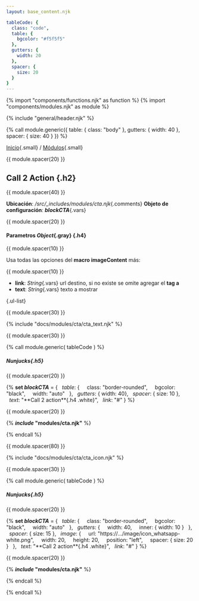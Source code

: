 ```yaml
---
layout: base_content.njk

tableCode: {
  class: "code",
  table: {
    bgcolor: "#f5f5f5"
  },
  gutters: {
    width: 20
  },
  spacer: {
    size: 20
  }
}
---
```

{% import "components/functions.njk" as function %}
{% import "components/modules.njk" as module %}

{% include "general/header.njk" %}

{% call module.generic({
  table: { class: "body" },
  gutters: { width: 40 },
  spacer: { size: 40 }
}) %}

[Inicio](/){.small} / [Módulos](/docs/modules/){.small}

{{ module.spacer(20) }}

## Call 2 Action {.h2}

{{ module.spacer(40) }}

**Ubicación**: */src/_includes/modules/cta.njk*{.comments}
**Objeto de configuración**: ***blockCTA***{.vars}
  
{{ module.spacer(20) }}

#### **Parametros** *Object*{.gray} {.h4}

{{ module.spacer(10) }}

Usa todas las opciones del **macro imageContent** más:

{{ module.spacer(10) }}

- **link**: *String*{.vars} url destino, si no existe se omite agregar el **tag a**
- **text**: *String*{.vars} texto a mostrar

{.ul-list}

{{ module.spacer(30) }}

{% include "docs/modules/cta/cta_text.njk" %}

{{ module.spacer(30) }}

{% call module.generic( tableCode ) %}
  
##### Nunjucks{.h5}

{{ module.spacer(20) }}

\{\% **set *blockCTA*** = {
&nbsp;&nbsp;*table*: {
&nbsp;&nbsp;&nbsp;&nbsp;class: "border-rounded",
&nbsp;&nbsp;&nbsp;&nbsp;bgcolor: "black",
&nbsp;&nbsp;&nbsp;&nbsp;width: "auto"
&nbsp;&nbsp;},
&nbsp;&nbsp;*gutters*: { width: 40},
&nbsp;&nbsp;*spacer*: { size: 10 },
&nbsp;&nbsp;*text*: "\*\*Call 2 action\*\*{.h4 .white}",
&nbsp;&nbsp;*link*: "#"
} \%\}

{{ module.spacer(20) }}

\{\% ***include* "modules/cta.njk"** \%\}

{% endcall %}

{{ module.spacer(80) }}

{% include "docs/modules/cta/cta_icon.njk" %}

{{ module.spacer(30) }}

{% call module.generic( tableCode ) %}
  
##### Nunjucks{.h5}

{{ module.spacer(20) }}

\{\% **set *blockCTA*** = {
&nbsp;&nbsp;*table*: {
&nbsp;&nbsp;&nbsp;&nbsp;class: "border-rounded",
&nbsp;&nbsp;&nbsp;&nbsp;bgcolor: "black",
&nbsp;&nbsp;&nbsp;&nbsp;width: "auto"
&nbsp;&nbsp;},
&nbsp;&nbsp;*gutters*: {
&nbsp;&nbsp;&nbsp;&nbsp;width: 40,
&nbsp;&nbsp;&nbsp;&nbsp;inner: { width: 10 }
&nbsp;&nbsp;},
&nbsp;&nbsp;*spacer*: { size: 15 },
&nbsp;&nbsp;*image*: {
&nbsp;&nbsp;&nbsp;&nbsp;url: "https://.../image/icon_whatsapp-white.png",
&nbsp;&nbsp;&nbsp;&nbsp;width: 20,
&nbsp;&nbsp;&nbsp;&nbsp;height: 20,
&nbsp;&nbsp;&nbsp;&nbsp;position: "left",
&nbsp;&nbsp;&nbsp;&nbsp;spacer: { size: 20 }
&nbsp;&nbsp;},
&nbsp;&nbsp;*text*: "\*\*Call 2 action\*\*{.h4 .white}",
&nbsp;&nbsp;*link*: "#"
} \%\}

{{ module.spacer(20) }}

\{\% ***include* "modules/cta.njk"** \%\}

{% endcall %}

{% endcall %}